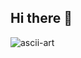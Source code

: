 ## Hi there 👋

![ascii-art](https://github.com/user-attachments/assets/4e590859-feb2-4476-8f39-2aa175018d34)
